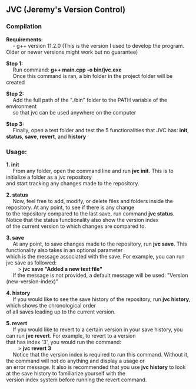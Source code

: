 <h2>JVC (Jeremy's Version Control)</h2>

<h3>Compilation</h3>

<b>Requirements:</b> <br>
&emsp; - g++ version 11.2.0 (This is the version I used to develop the program. Older or newer versions might work but no guarantee)

<b>Step 1:</b><br>
&emsp; Run command: <b>g++ main.cpp -o bin/jvc.exe</b><br>
&emsp; Once this command is ran, a bin folder in the project folder will be created<br>

<b>Step 2:</b><br>
&emsp; Add the full path of the "./bin" folder to the PATH variable of the environment <br>
&emsp; so that jvc can be used anywhere on the computer <br>

<b>Step 3:</b><br>
&emsp; Finally, open a test folder and test the 5 functionalities that JVC has: <b>init</b>, <b>status</b>, <b>save</b>, <b>revert</b>, and <b>history</b><br>


<h3>Usage:</h3>

<b> 1. init </b><br>
&emsp; From any folder, open the command line and run <b>jvc init</b>. This is to initialize a folder as a jvc repository <br>
and start tracking any changes made to the repository.<br>

<b> 2. status </b><br>
&emsp; Now, feel free to add, modify, or delete files and folders inside the repository. At any point, to see if there is any change <br>
to the repository compared to the last save, run command <b>jvc status</b>. Notice that the status functionality also show the version index<br>
of the current version to which changes are compared to.<br>

<b> 3. save </b><br>
&emsp; At any point, to save changes made to the repository, run <b>jvc save</b>. This functionality also takes in an optional parameter <br>
which is the message associated with the save. For example, you can run jvc save as followed: <br>
&emsp;&emsp; > <b>jvc save "Added a new text file"</b> <br>
&emsp; If the message is not provided, a default message will be used: "Version (new-version-index)"<br>

<b> 4. history </b><br>
&emsp; If you would like to see the save history of the repository, run <b>jvc history</b>, which shows the chronological order<br>
of all saves leading up to the current version. <br>

<b> 5. revert </b><br>
&emsp; If you would like to revert to a certain version in your save history, you can run <b>jvc revert</b>. For example, to revert to a version<br>
that has index '3', you would run the command:<br>
&emsp;&emsp; > <b>jvc revert 3 </b> <br>
&emsp; Notice that the version index is required to run this command. Without it, the command will not do anything and display a usage or <br>
an error message. It also is recommended that you use <b>jvc history</b> to look at the save history to familiarize yourself with the<br>
version index system before running the revert command.
